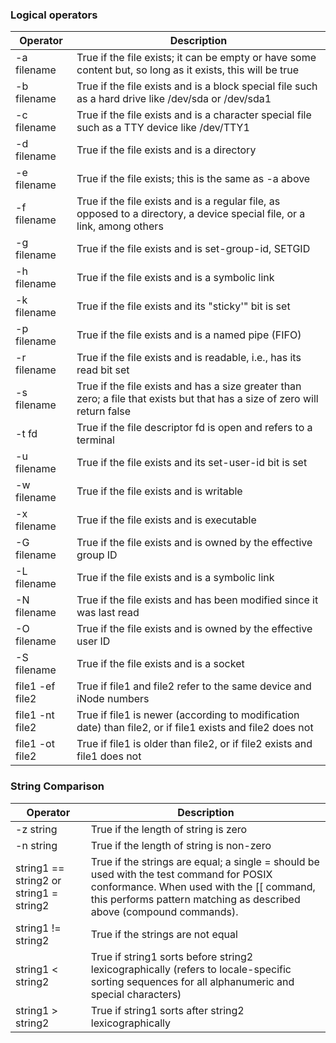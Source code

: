 ### Logical operators

| Operator |	Description |
|--|--|
|-a filename |	True if the file exists; it can be empty or have some content but, so long as it exists, this will be true |
|-b filename |	True if the file exists and is a block special file such as a hard drive like /dev/sda or /dev/sda1 |
|-c filename |	True if the file exists and is a character special file such as a TTY device like /dev/TTY1 |
|-d filename |	True if the file exists and is a directory |
|-e filename |	True if the file exists; this is the same as -a above |
|-f filename |	True if the file exists and is a regular file, as opposed to a directory, a device special file, or a link, among others |
|-g filename |	True if the file exists and is set-group-id, SETGID |
|-h filename |	True if the file exists and is a symbolic link |
|-k filename |	True if the file exists and its "sticky'" bit is set |
|-p filename |	True if the file exists and is a named pipe (FIFO) |
|-r filename |	True if the file exists and is readable, i.e., has its read bit set |
|-s filename |	True if the file exists and has a size greater than zero; a file that exists but that has a size of zero will return false |
|-t fd |	True if the file descriptor fd is open and refers to a terminal |
|-u filename |	True if the file exists and its set-user-id bit is set |
|-w filename |	True if the file exists and is writable |
|-x filename |	True if the file exists and is executable |
|-G filename |	True if the file exists and is owned by the effective group ID |
|-L filename |	True if the file exists and is a symbolic link |
|-N filename |	True if the file exists and has been modified since it was last read |
|-O filename |	True if the file exists and is owned by the effective user ID |
|-S filename |	True if the file exists and is a socket |
|file1 -ef file2 |	True if file1 and file2 refer to the same device and iNode numbers |
|file1 -nt file2 |	True if file1 is newer (according to modification date) than file2, or if file1 exists and file2 does not |
|file1 -ot file2 |	True if file1 is older than file2, or if file2 exists and file1 does not |

### String Comparison

| Operator |	Description |
|--|--|
|-z string |	True if the length of string is zero|
|-n string |	True if the length of string is non-zero|
|string1 == string2 or string1 = string2 |	True if the strings are equal; a single = should be used with the test command for POSIX conformance. When used with the [[ command, this performs pattern matching as described above (compound commands).|
|string1 != string2 |	True if the strings are not equal|
|string1 < string2 |	True if string1 sorts before string2 lexicographically (refers to locale-specific sorting sequences for all alphanumeric and special characters)|
|string1 > string2 |	True if string1 sorts after string2 lexicographically|
